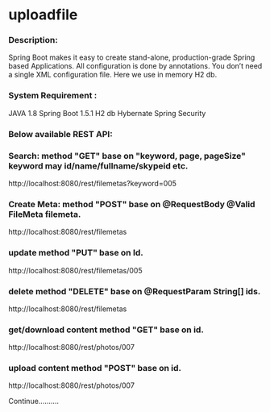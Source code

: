 # uploadfile
### Description:
Spring Boot makes it easy to create stand-alone, production-grade Spring based Applications. All configuration is done by annotations. You don’t need a single XML configuration file. Here we use in memory H2 db.
### System Requirement :
JAVA 1.8 Spring Boot 1.5.1 H2 db Hybernate Spring Security

### Below available REST API:
### Search: method "GET" base on "keyword, page, pageSize" keyword may id/name/fullname/skypeid etc.
http://localhost:8080/rest/filemetas?keyword=005  

### Create Meta: method "POST" base on @RequestBody @Valid FileMeta filemeta.
http://localhost:8080/rest/filemetas 

### update method "PUT" base on Id.
http://localhost:8080/rest/filemetas/005 

### delete method "DELETE" base on @RequestParam String[] ids.
http://localhost:8080/rest/filemetas 

### get/download content method "GET" base on id.
http://localhost:8080/rest/photos/007 

### upload content method "POST" base on id.
http://localhost:8080/rest/photos/007 

Continue..........

